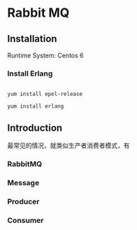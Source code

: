 # Rabbit MQ

## Installation

Runtime System: Centos 6

### Install Erlang

```command

yum install epel-release

yum install erlang

```

## Introduction

最常见的情况，就类似生产者消费者模式，有

### RabbitMQ

### Message

### Producer

### Consumer
